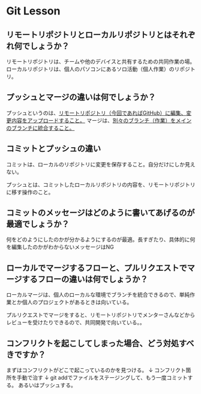 # Git Lesson

## リモートリポジトリとローカルリポジトリとはそれぞれ何でしょうか？

リモートリポジトリは、チームや他のデバイスと共有するための共同作業の場。
ローカルリポジトリは、個人のパソコンにあるソロ活動（個人作業）のリポジトリ。


## プッシュとマージの違いは何でしょうか？

プッシュというのは、<ins>リモートリポジトリ（今回であればGitHub）に編集、変更内容をアップロードすること。</ins>
マージは、<ins>別々のブランチ（作業）をメインのブランチに統合すること。</ins>

## コミットとプッシュの違い

コミットは、ローカルのリポジトリに変更を保存すること。自分だけにしか見えない。

プッシュとは、コミットしたローカルリポジトリの内容を、リモートリポジトリに移す操作のこと。


## コミットのメッセージはどのように書いてあげるのが最適でしょうか？

何をどのようにしたのかが分かるようにするのが最適。長すぎたり、具体的に何を編集したのかがわからないメッセージはNG

## ローカルでマージするフローと、プルリクエストでマージするフローの違いは何でしょうか？

ローカルマージは、個人のローカルな環境でブランチを統合できるので、単純作業とか個人のプロジェクトがあるときは向いている。

プルリクエストでマージをすると、リモートリポジトリでメンターさんなどからレビューを受けたりできるので、共同開発で向いている。。

## コンフリクトを起こしてしまった場合、どう対処すべきですか？

まずはコンフリクトがどこで起こっているのかを見つける。
↓
コンフリクト箇所を手動で治す
↓
git addでファイルをステージングして、もう一度コミットする。
あるいはプッシュする。